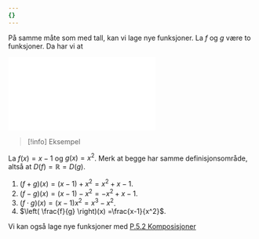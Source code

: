 ```yaml
---
{}
---
```

På samme måte som med tall, kan vi lage nye funksjoner. La $f$ og $g$ være to funksjoner. Da har vi at

![Def P.5.3 Sum, differanse, produkt og kvotienter av funksjoner](Kapittel%20X%20-%20Definisjoner%20og%20teoremer/Def%20P.5.3%20Sum,%20differanse,%20produkt%20og%20kvotienter%20av%20funksjoner.md)


> [!info] Eksempel 
> 

La $f(x) =x-1$ og $g(x) = x^2$. Merk at begge har samme definisjonsområde, altså at $D(f) = \mathbb{R} = D(g).$

1. $(f+g)(x)=(x-1) + x^2 = x^2+x-1$.
2. $(f-g)(x) = (x-1)-x^2 = -x^2+x-1$.
3. $(f\cdot g)(x)=(x-1)x^2 =x^3-x^2$.
4. $\left( \frac{f}{g} \right)(x) =\frac{x-1}{x^2}$.

Vi kan også lage nye funksjoner med [P.5.2 Komposisjoner](Kapittel%200%20-%20innledende%20kapittel/P.5.2%20Komposisjoner.md)
